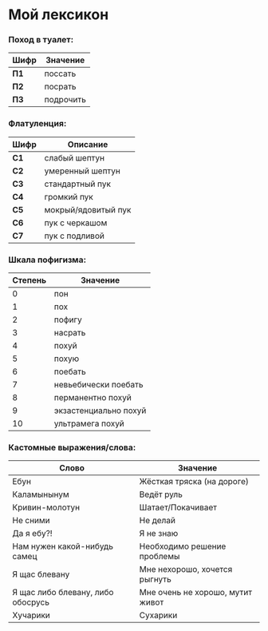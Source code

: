 # Мой лексикон

### Поход в туалет:
| Шифр | Значение |
| --- | --- |
| **П1** | поссать |
| **П2** | посрать |
| **П3** | подрочить |

### Флатуленция:
| Шифр | Описание |
| --- | --- |
| **С1** | слабый шептун |
| **С2** | умеренный шептун |
| **С3** | стандартный пук |
| **С4** | громкий пук |
| **С5** | мокрый/ядовитый пук |
| **С6** | пук с черкашом |
| **C7** | пук с подливой |
### Шкала пофигизма:
| Степень | Значение |
| --- | --- |
| 0 | пон |
| 1 | пох |
| 2 | пофигу |
| 3 | насрать |
| 4 | похуй |
| 5 | похую |
| 6 | поебать |
| 7 | невьебически поебать |
| 8 | перманентно похуй |
| 9 | экзастенциально похуй |
| 10 | ультрамега похуй |
### Кастомные выражения/слова:
| Слово | Значение |
| --- | --- |
| Ебун | Жёсткая тряска (на дороге) |
| Каламынынум | Ведёт руль |
| Кривин-молотун | Шатает/Покачивает |
| Не сними | Не делай |
| Да я ебу?! | Я не знаю |
| Нам нужен какой-нибудь самец | Необходимо решение проблемы |
| Я щас блевану | Мне нехорошо, хочется рыгнуть |
| Я щас либо блевану, либо обосрусь | Мне очень не хорошо, мутит живот |
| Хучарики | Сухарики |